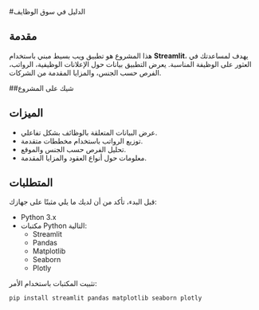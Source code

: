 #الدليل في سوق الوظايف

## مقدمة
هذا المشروع هو تطبيق ويب بسيط مبني باستخدام **Streamlit**، يهدف لمساعدتك في العثور على الوظيفة المناسبة. يعرض التطبيق بيانات حول الإعلانات الوظيفية، الرواتب، الفرص حسب الجنس، والمزايا المقدمة من الشركات.

##شيك على المشروع

## الميزات
- عرض البيانات المتعلقة بالوظائف بشكل تفاعلي.
- توزيع الرواتب باستخدام مخططات متقدمة.
- تحليل الفرص حسب الجنس والموقع.
- معلومات حول أنواع العقود والمزايا المقدمة.

## المتطلبات
قبل البدء، تأكد من أن لديك ما يلي مثبتًا على جهازك:
- Python 3.x
- مكتبات Python التالية:
  - Streamlit
  - Pandas
  - Matplotlib
  - Seaborn
  - Plotly

تثبيت المكتبات باستخدام الأمر:
```bash
pip install streamlit pandas matplotlib seaborn plotly


